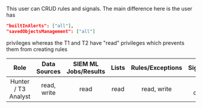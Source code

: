 This user can CRUD rules and signals. The main difference here is the user has

```json
"builtInAlerts": ["all"],
"savedObjectsManagement": ["all"]
```

privileges whereas the T1 and T2 have "read" privileges which prevents them from creating rules

|        Role         | Data Sources | SIEM ML Jobs/Results | Lists | Rules/Exceptions |  Signals/Alerts  |
| :-----------------: | :----------: | :------------------: | :---: | :--------------: | :--------------: |
| Hunter / T3 Analyst | read, write  |         read         | read  |   read, write    | read, create_doc |
